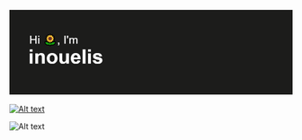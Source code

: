 [![MasterHead](https://github.com/inouelis/inouelis/blob/main/header.png)](https://github.com/inouelis)

[![Alt text](https://spotify-recently-played-readme.vercel.app/api?user=c881mhcn9uyiufvboifs02lf0&unique=true&width=500)](https://open.spotify.com/user/c881mhcn9uyiufvboifs02lf0) 

![Alt text](https://github.com/inouelis/inouelis/blob/main/cat-sleep.gif)



<!--
**inouelis/inouelis** is a ✨ _special_ ✨ repository because its `README.md` (this file) appears on your GitHub profile.

Here are some ideas to get you started:

- 🔭 I’m currently working on ...
- 🌱 I’m currently learning ...
- 👯 I’m looking to collaborate on ...
- 🤔 I’m looking for help with ...
- 💬 Ask me about ...
- 📫 How to reach me: ...
- 😄 Pronouns: ...
- ⚡ Fun fact: ...
-->
